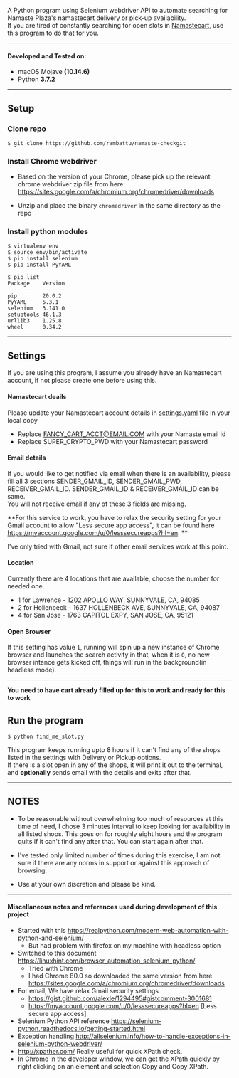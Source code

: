 A Python program using Selenium webdriver API to automate searching for Namaste Plaza's namastecart 
delivery or pick-up availability.  
If you are tired of constantly searching for open slots in [Namastecart](https://www.namastecart.com/), 
use this program to do that for you.

---

#### Developed and Tested on:
- macOS Mojave **(10.14.6)**
- Python **3.7.2**

---

## Setup

### Clone repo
```
$ git clone https://github.com/rambattu/namaste-checkgit
```

### Install Chrome webdriver
- Based on the version of your Chrome, please pick up the relevant chrome webdriver
zip file from here:  
https://sites.google.com/a/chromium.org/chromedriver/downloads

- Unzip and place the binary `chromedriver` in the same directory as the repo

### Install python modules

```
$ virtualenv env
$ source env/bin/activate
$ pip install selenium
$ pip install PyYAML
```

```
$ pip list
Package    Version
---------- -------
pip        20.0.2
PyYAML     5.3.1
selenium   3.141.0
setuptools 46.1.3
urllib3    1.25.8
wheel      0.34.2
```

---


## Settings
If you are using this program, I assume you already have an Namastecart account,
if not please create one before using this.  

#### Namastecart deails
Please update your Namastecart account details in [settings.yaml](settings.yaml) file in your local copy
- Replace FANCY_CART_ACCT@EMAIL.COM with your Namaste email id
- Replace SUPER_CRYPTO_PWD with your Namastecart password  

#### Email details 
If you would like to get notified via email when there is an availability, please fill
all 3 sections SENDER_GMAIL_ID, SENDER_GMAIL_PWD, RECEIVER_GMAIL_ID.
SENDER_GMAIL_ID & RECEIVER_GMAIL_ID can be same.  
You will not receive email if any of these 3 fields are missing.  

**For this service to work, you have to relax the security setting for your Gmail account
to allow "Less secure app access", it can be found here https://myaccount.google.com/u/0/lesssecureapps?hl=en. **  

I've only tried with Gmail, not sure if other email services work at this point.

#### Location

Currently there are 4 locations that are available, choose the number for needed one.
- 1 for Lawrence - 1202 APOLLO WAY, SUNNYVALE, CA, 94085
- 2 for Hollenbeck - 1637 HOLLENBECK AVE, SUNNYVALE, CA, 94087
- 4 for San Jose - 1763 CAPITOL EXPY, SAN JOSE, CA, 95121

#### Open Browser
If this setting has value `1`, running will spin up a new instance of Chrome browser
and launches the search activity in that, when it is `0`, no new browser intance gets
kicked off, things will run in the background(in headless mode).

---

**You need to have cart already filled up for this to work and ready for this to work**

## Run the program
```
$ python find_me_slot.py
```

This program keeps running upto 8 hours if it can't find any of the shops listed
in the settings with Delivery or Pickup options.  
If there is a slot open in any of the shops, 
it will print it out to the terminal, and **optionally** sends email
with the details and exits after that.

---

## NOTES
- To be reasonable without overwhelming too much of resources at this time of need, 
I chose 3 minutes interval to keep looking for availability in all listed shops.
This goes on for roughly eight hours and the program quits if it can't find any
after that. You can start again after that.

- I've tested only limited number of times during this exercise, I am not sure if
there are any norms in support or against this approach of browsing.

- Use at your own discretion and please be kind.

---

#### Miscellaneous notes and references used during development of this project
- Started with this https://realpython.com/modern-web-automation-with-python-and-selenium/
    - But had problem with firefox on my machine with headless option
- Switched to this document https://linuxhint.com/browser_automation_selenium_python/
    - Tried with Chrome
    - I had Chrome 80.0 so downloaded the same version from here https://sites.google.com/a/chromium.org/chromedriver/downloads
- For email, We have relax Gmail security settings
    - https://gist.github.com/alexle/1294495#gistcomment-3001681
    - https://myaccount.google.com/u/0/lesssecureapps?hl=en
        [Less secure app access]
- Selenium Python API reference https://selenium-python.readthedocs.io/getting-started.html
- Exception handling http://allselenium.info/how-to-handle-exceptions-in-selenium-python-webdriver/
- http://xpather.com/  Really useful for quick XPath check.
- In Chrome in the developer window, we can get the XPath quickly by right clicking on an element and 
    selection Copy and Copy XPath.